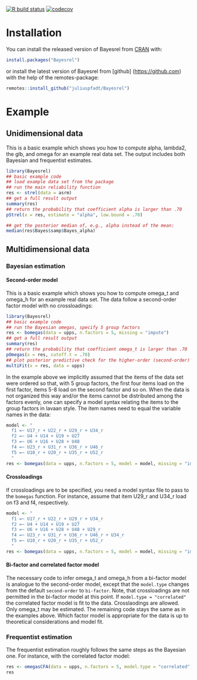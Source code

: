 

<!-- badges: start -->
[![R build status](https://github.com/juliuspfadt/Bayesrel/workflows/R-CMD-check/badge.svg)](https://github.com/juliuspfadt/Bayesrel/actions)
[![codecov](https://app.codecov.io/gh/juliuspfadt/Bayesrel/branch/master/graph/badge.svg?token=k559H2COd8)](https://app.codecov.io/gh/juliuspfadt/Bayesrel)
<!-- badges: end -->


# Installation

You can install the released version of Bayesrel from [CRAN](https://CRAN.R-project.org) with:

``` r
install.packages("Bayesrel")
```
or install the latest version of Bayesrel from [github] (https://github.com) with the help of the remotes-package:

```r
remotes::install_github("juliuspfadt/Bayesrel")
```

# Example

## Unidimensional data
This is a basic example which shows you how to compute alpha, lambda2, the glb, and omega for an example real data set.
The output includes both Bayesian and frequentist estimates. 

``` r
library(Bayesrel)
## basic example code
## load example data set from the package
## run the main reliability function
res <- strel(data = asrm)
## get a full result output
summary(res)
## return the probability that coefficient alpha is larger than .70
pStrel(x = res, estimate = "alpha", low.bound = .70)

## get the posterior median of, e.g., alpha instead of the mean:
median(res$Bayes$samp$Bayes_alpha)
```

## Multidimensional data
### Bayesian estimation
#### Second-order model
This is a basic example which shows you how to compute omega_t and omega_h for an example real data set. 
The data follow a second-order factor model with no crossloadings:

``` r
library(Bayesrel)
## basic example code
## run the Bayesian omegas, specify 5 group factors
res <- bomegas(data = upps, n.factors = 5, missing = "impute")
## get a full result output
summary(res)
## return the probability that coefficient omega_t is larger than .70
pOmegas(x = res, cutoff.t = .70)
## plot posterior predictive check for the higher-order (second-order) factor model
multiFit(x = res, data = upps)
```

In the example above we implicitly assumed that the items of the data set were ordered
so that, with 5 group factors, the first four items load on the first factor, 
items 5-8 load on the second factor and so on. When the data is not organized this way and/or the items 
cannot be distributed among the factors evenly, one can specify a model syntax relating the items 
to the group factors in lavaan style. The item names need to equal the variable names in the data:

``` r
model <- "
  f1 =~ U17_r + U22_r + U29_r + U34_r
  f2 =~ U4 + U14 + U19 + U27
  f3 =~ U6 + U16 + U28 + U48
  f4 =~ U23_r + U31_r + U36_r + U46_r
  f5 =~ U10_r + U20_r + U35_r + U52_r
  "
res <- bomegas(data = upps, n.factors = 5, model = model, missing = "impute")
```

#### Crossloadings
If crossloadings are to be specified, you need a model syntax file to pass to the `bomegas` function.
For instance, assume that item U29_r and U34_r load on f3 and f4, respectively.
``` r
model <- "
  f1 =~ U17_r + U22_r + U29_r + U34_r
  f2 =~ U4 + U14 + U19 + U27
  f3 =~ U6 + U16 + U28 + U48 + U29_r
  f4 =~ U23_r + U31_r + U36_r + U46_r + U34_r
  f5 =~ U10_r + U20_r + U35_r + U52_r
  "
res <- bomegas(data = upps, n.factors = 5, model = model, missing = "impute")
```

#### Bi-factor and correlated factor model
The necessary code to infer omega_t and omega_h from a bi-factor model is analogue to the second-order model, 
except that the `model.type` changes from the default `second-order` to `bi-factor`.
Note, that crossloadings are not permitted in the bi-factor model at this point. 
If `model.type = "correlated"` the correlated factor model is fit to the data. Crosslaodings are allowed. 
Only omega_t may be estimated. The remaining code stays the same as in the examples above. 
Which factor model is appropriate for the data is up to theoretical considerations and model fit.


### Frequentist estimation
The frequentist estimation roughly follows the same steps as the Bayesian one. For instance, with the 
correlated factor model: 

```r
res <- omegasCFA(data = upps, n.factors = 5, model.type = "correlated")
res
```

